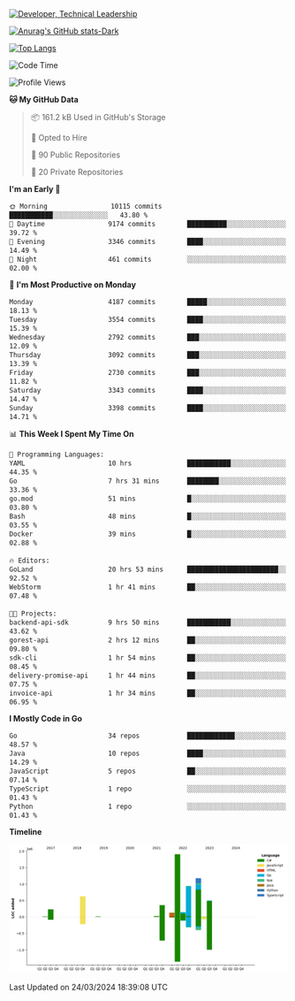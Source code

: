 <div>
  <a href="https://www.linkedin.com/in/arielpineiro/" target="_blank" rel="nofollow noopener noreferrer">
    <img src="https://img.shields.io/badge/-LinkedIn-%230077B5?style=for-the-badge&logo=linkedin&logoColor=white" alt="Developer, Technical Leadership" title="Ariel Piñeiro">
  </a>
</div>

[![Anurag's GitHub stats-Dark](https://github-readme-stats.vercel.app/api?username=arielsrv&show_icons=true&theme=dark#gh-dark-mode-only)](https://github.com/anuraghazra/github-readme-stats#gh-dark-mode-only)

[![Top Langs](https://github-readme-stats.vercel.app/api/top-langs/?username=arielsrv&layout=compact&langs_count=10&theme=dark#gh-dark-mode-only)](https://github.com/anuraghazra/github-readme-stats&theme=dark#gh-dark-mode-only)

<!--START_SECTION:waka-->
![Code Time](http://img.shields.io/badge/Code%20Time-711%20hrs%2052%20mins-blue)

![Profile Views](http://img.shields.io/badge/Profile%20Views-1-blue)

**🐱 My GitHub Data** 

> 📦 161.2 kB Used in GitHub's Storage 
 > 
> 💼 Opted to Hire
 > 
> 📜 90 Public Repositories 
 > 
> 🔑 20 Private Repositories 
 > 
**I'm an Early 🐤** 

```text
🌞 Morning                10115 commits       ███████████░░░░░░░░░░░░░░   43.80 % 
🌆 Daytime                9174 commits        ██████████░░░░░░░░░░░░░░░   39.72 % 
🌃 Evening                3346 commits        ████░░░░░░░░░░░░░░░░░░░░░   14.49 % 
🌙 Night                  461 commits         ░░░░░░░░░░░░░░░░░░░░░░░░░   02.00 % 
```
📅 **I'm Most Productive on Monday** 

```text
Monday                   4187 commits        █████░░░░░░░░░░░░░░░░░░░░   18.13 % 
Tuesday                  3554 commits        ████░░░░░░░░░░░░░░░░░░░░░   15.39 % 
Wednesday                2792 commits        ███░░░░░░░░░░░░░░░░░░░░░░   12.09 % 
Thursday                 3092 commits        ███░░░░░░░░░░░░░░░░░░░░░░   13.39 % 
Friday                   2730 commits        ███░░░░░░░░░░░░░░░░░░░░░░   11.82 % 
Saturday                 3343 commits        ████░░░░░░░░░░░░░░░░░░░░░   14.47 % 
Sunday                   3398 commits        ████░░░░░░░░░░░░░░░░░░░░░   14.71 % 
```


📊 **This Week I Spent My Time On** 

```text
💬 Programming Languages: 
YAML                     10 hrs              ███████████░░░░░░░░░░░░░░   44.35 % 
Go                       7 hrs 31 mins       ████████░░░░░░░░░░░░░░░░░   33.36 % 
go.mod                   51 mins             █░░░░░░░░░░░░░░░░░░░░░░░░   03.80 % 
Bash                     48 mins             █░░░░░░░░░░░░░░░░░░░░░░░░   03.55 % 
Docker                   39 mins             █░░░░░░░░░░░░░░░░░░░░░░░░   02.88 % 

🔥 Editors: 
GoLand                   20 hrs 53 mins      ███████████████████████░░   92.52 % 
WebStorm                 1 hr 41 mins        ██░░░░░░░░░░░░░░░░░░░░░░░   07.48 % 

🐱‍💻 Projects: 
backend-api-sdk          9 hrs 50 mins       ███████████░░░░░░░░░░░░░░   43.62 % 
gorest-api               2 hrs 12 mins       ██░░░░░░░░░░░░░░░░░░░░░░░   09.80 % 
sdk-cli                  1 hr 54 mins        ██░░░░░░░░░░░░░░░░░░░░░░░   08.45 % 
delivery-promise-api     1 hr 44 mins        ██░░░░░░░░░░░░░░░░░░░░░░░   07.75 % 
invoice-api              1 hr 34 mins        ██░░░░░░░░░░░░░░░░░░░░░░░   06.95 % 
```

**I Mostly Code in Go** 

```text
Go                       34 repos            ████████████░░░░░░░░░░░░░   48.57 % 
Java                     10 repos            ████░░░░░░░░░░░░░░░░░░░░░   14.29 % 
JavaScript               5 repos             ██░░░░░░░░░░░░░░░░░░░░░░░   07.14 % 
TypeScript               1 repo              ░░░░░░░░░░░░░░░░░░░░░░░░░   01.43 % 
Python                   1 repo              ░░░░░░░░░░░░░░░░░░░░░░░░░   01.43 % 
```



**Timeline**

![Lines of Code chart](https://raw.githubusercontent.com/arielsrv/arielsrv/main/assets/bar_graph.png)


 Last Updated on 24/03/2024 18:39:08 UTC
<!--END_SECTION:waka-->

